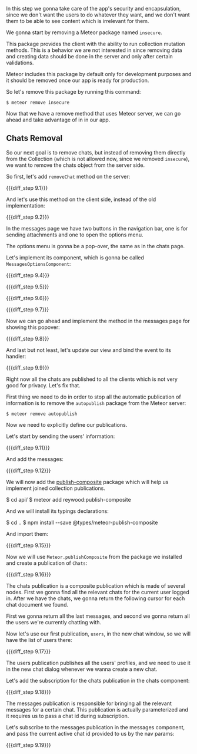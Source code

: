 In this step we gonna take care of the app's security and encapsulation, since we don't want the users to do whatever they want, and we don't want them to be able to see content which is irrelevant for them.

We gonna start by removing a Meteor package named `insecure`.

This package provides the client with the ability to run collection mutation methods. This is a behavior we are not interested in since removing data and creating data should be done in the server and only after certain validations.

Meteor includes this package by default only for development purposes and it should be removed once our app is ready for production.

So let's remove this package by running this command:

    $ meteor remove insecure

Now that we have a remove method that uses Meteor server, we can go ahead and take advantage of in in our app. 

## Chats Removal

So our next goal is to remove chats, but instead of removing them directly from the Collection (which is not allowed now, since we removed `insecure`), we want to remove the chats object from the server side.

So first, let's add `removeChat` method on the server:

{{{diff_step 9.1}}}

And let's use this method on the client side, instead of the old implementation:

{{{diff_step 9.2}}}

In the messages page we have two buttons in the navigation bar, one is for sending attachments and one to open the options menu. 

The options menu is gonna be a pop-over, the same as in the chats page. 

Let's implement its component, which is gonna be called `MessagesOptionsComponent`:

{{{diff_step 9.4}}}

{{{diff_step 9.5}}}

{{{diff_step 9.6}}}

{{{diff_step 9.7}}}

Now we can go ahead and implement the method in the messages page for showing this popover:

{{{diff_step 9.8}}}

And last but not least, let's update our view and bind the event to its handler:

{{{diff_step 9.9}}}

Right now all the chats are published to all the clients which is not very good for privacy. Let's fix that.

First thing we need to do in order to stop all the automatic publication of information is to remove the `autopublish` package from the Meteor server:

    $ meteor remove autopublish

Now we need to explicitly define our publications. 

Let's start by sending the users' information:

{{{diff_step 9.11}}}

And add the messages:

{{{diff_step 9.12}}}

We will now add the [publish-composite](https://atmospherejs.com/reywood/publish-composite) package which will help us implement joined collection publications.

  $ cd api/
  $ meteor add reywood:publish-composite

And we will install its typings declarations:

  $ cd ..
  $ npm install --save @types/meteor-publish-composite

And import them:

{{{diff_step 9.15}}}

Now we will use `Meteor.publishComposite` from the package we installed and create a publication of `Chats`:

{{{diff_step 9.16}}}

The chats publication is a composite publication which is made of several nodes. First we gonna find all the relevant chats for the current user logged in. After we have the chats, we gonna return the following cursor for each chat document we found. 

First we gonna return all the last messages, and second we gonna return all the users we're currently chatting with.

Now let's use our first publication, `users`, in the new chat window, so we will have the list of users there:

{{{diff_step 9.17}}}

The users publication publishes all the users' profiles, and we need to use it in the new chat dialog whenever we wanna create a new chat.

Let's add the subscription for the chats publication in the chats component:

{{{diff_step 9.18}}}

The messages publication is responsible for bringing all the relevant messages for a certain chat. This publication is actually parameterized and it requires us to pass a chat id during subscription.

Let's subscribe to the messages publication in the messages component, and pass the current active chat id provided to us by the nav params:

{{{diff_step 9.19}}}
